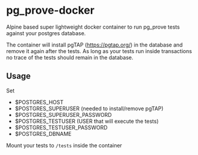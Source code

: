 # pg_prove-docker
Alpine based super lightweight docker container to run pg_prove tests against your postgres database.

The container will install pgTAP (https://pgtap.org/) in the database and remove it again after the tests.
As long as your tests run inside transactions no trace of the tests should remain in the database.

## Usage

Set 
- $POSTGRES_HOST
- $POSTGRES_SUPERUSER (needed to install/remove pgTAP)
- $POSTGRES_SUPERUSER_PASSWORD
- $POSTGRES_TESTUSER (USER that will execute the tests)
- $POSTGRES_TESTUSER_PASSWORD
- $POSTGRES_DBNAME

Mount your tests to `/tests` inside the container 
